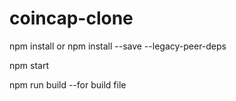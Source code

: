 # coincap-clone
npm install or npm install --save --legacy-peer-deps  

npm start

npm run build --for build file
